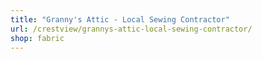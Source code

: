 ```yaml
---
title: "Granny's Attic - Local Sewing Contractor"
url: /crestview/grannys-attic-local-sewing-contractor/
shop: fabric
---
```

